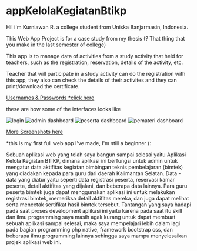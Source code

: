 # appKelolaKegiatanBtikp
Hi! i'm Kurniawan R. a college student from Uniska Banjarmasin, Indonesia.

This Web App Project is for a case study from my thesis (? That thing that you make in the last semester of college) 

This app is to manage data of activities from a study activity that held for teachers, such as the registration, reservation, details of the activity, etc. 

Teacher that will participate in a study activity can do the registration with this app, they also can check the details of their activites and they can print/download the certificate. 

[Usernames & Passwords *click here](./usernames_passwords.txt)

these are how some of the interfaces looks like

![login](https://user-images.githubusercontent.com/87486976/183406465-2c5e3a2a-742c-4d3c-bdb5-24ad7bbbfdbb.jpg)
![admin dashboard](https://user-images.githubusercontent.com/87486976/183406477-34c5453f-4c8d-4bd3-b193-d5011adba1a3.jpg)
![peserta dashboard](https://user-images.githubusercontent.com/87486976/183406771-b5ce6258-536c-4126-8aa1-b04ab2dafed4.jpg)
![pemateri dashboard](https://user-images.githubusercontent.com/87486976/183406867-486fce12-d376-4159-9fbb-9d33576f73ef.jpg)

[More Screenshots here ](./img/README.md)

*this is my first full web app I've made, I'm still a beginner (: 

Sebuah aplikasi web yang telah saya bangun sampai selesai yaitu Aplikasi Kelola Kegiatan BTIKP, dimana aplikasi ini berfungsi untuk admin untuk mengatur data aktifitas kegiatan bimbingan teknis pembelajaran (bimtek) yang diadakan kepada para guru dari daerah Kalimantan Selatan. Data - data yang diatur yaitu seperti data registrasi peserta, reservasi kamar peserta, detail aktifitas yang dijalani, dan beberapa data lainnya.
Para guru peserta bimtek juga dapat menggunakan aplikasi ini untuk melakukan registrasi bimtek, memeriksa detail aktifitas mereka, dan juga dapat melihat serta mencetak sertifikat hasil bimtek tersebut.
Tantangan yang saya hadapi pada saat proses development aplikasi ini yaitu karena pada saat itu skill dan ilmu programming saya masih agak kurang untuk dapat membuat sebuah aplikasi sampai selesai, maka saya mempelajari lebih dalam lagi pada bagian programming php native, framework bootstrap css, dan beberapa ilmu programming lainnya sehingga saya mampu menyelesaikan projek aplikasi web ini. 

